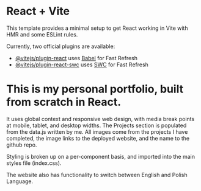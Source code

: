 # React + Vite

This template provides a minimal setup to get React working in Vite with HMR and some ESLint rules.

Currently, two official plugins are available:

- [@vitejs/plugin-react](https://github.com/vitejs/vite-plugin-react/blob/main/packages/plugin-react/README.md) uses [Babel](https://babeljs.io/) for Fast Refresh
- [@vitejs/plugin-react-swc](https://github.com/vitejs/vite-plugin-react-swc) uses [SWC](https://swc.rs/) for Fast Refresh

# This is my personal portfolio, built from scratch in React.

It uses global context and responsive web design, with media break points at mobile, tablet, and desktop widths. The Projects section is populated from the data.js written by me. All images come from the projects I have completed, the image links to the deployed website, and the name to the github repo.

Styling is broken up on a per-component basis, and imported into the main styles file (index.css).

The website also has functionality to switch between English and Polish Language.
